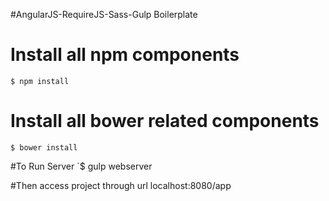#AngularJS-RequireJS-Sass-Gulp Boilerplate

# Install all npm components
`$ npm install`

# Install all bower related components
`$ bower install`

#To Run Server
`$ gulp webserver

#Then access project through url localhost:8080/app
